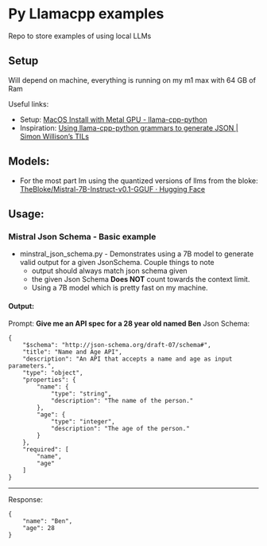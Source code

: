 # Py Llamacpp examples 
Repo to store examples of using local LLMs 

## Setup
Will depend on machine, everything is running on my m1 max with 64 GB of Ram

Useful links: 
- Setup: [MacOS Install with Metal GPU - llama-cpp-python](https://llama-cpp-python.readthedocs.io/en/latest/install/macos/)
- Inspiration: [Using llama-cpp-python grammars to generate JSON | Simon Willison’s TILs](https://til.simonwillison.net/llms/llama-cpp-python-grammars)

## Models:
- For the most part Im using the quantized versions of llms from the bloke: [TheBloke/Mistral-7B-Instruct-v0.1-GGUF · Hugging Face](https://huggingface.co/TheBloke/Mistral-7B-Instruct-v0.1-GGUF)


## Usage:

### Mistral Json Schema - Basic example
- minstral_json_schema.py - Demonstrates using a 7B model to generate valid output for a given JsonSchema. Couple things to note
    - output should always match json schema given
    - the given Json Schema **Does NOT** count towards the context limit.
    - Using a 7B model which is pretty fast on my machine.

#### Output:

Prompt:
**Give me an API spec for a 28 year old named Ben**
Json Schema:
```
{
    "$schema": "http://json-schema.org/draft-07/schema#",
    "title": "Name and Age API",
    "description": "An API that accepts a name and age as input parameters.",
    "type": "object",
    "properties": {
        "name": {
            "type": "string",
            "description": "The name of the person."
        },
        "age": {
            "type": "integer",
            "description": "The age of the person."
        }
    },
    "required": [
        "name",
        "age"
    ]
}
```
-------------------
Response:
```
{
    "name": "Ben",
    "age": 28
}
```
